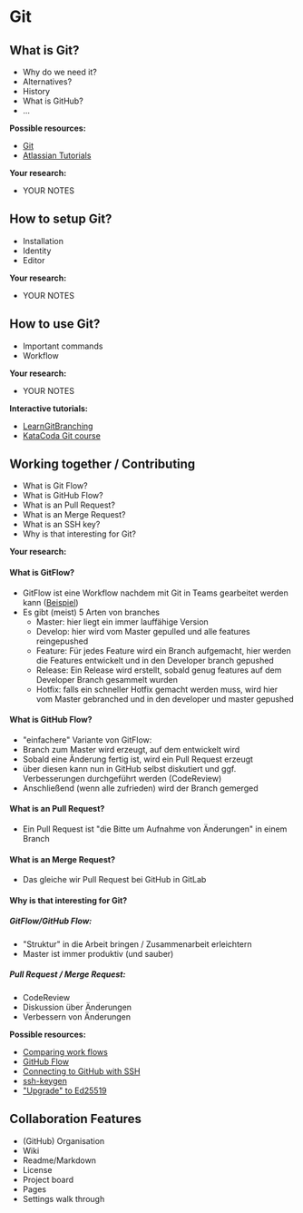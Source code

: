 # Git

##  What is Git?

- Why do we need it?
- Alternatives?
- History
- What is GitHub?
- ...

**Possible resources:**

- [Git](https://git-scm.com/)
- [Atlassian Tutorials](https://www.atlassian.com/git/tutorials)

**Your research:**

- YOUR NOTES

## How to setup Git?

- Installation
- Identity
- Editor

**Your research:**

- YOUR NOTES


## How to use Git?

- Important commands
- Workflow

<!--- git init, staging, restore, commit, branches, checkout-->

**Your research:**

- YOUR NOTES

**Interactive tutorials:**

- [LearnGitBranching](https://learngitbranching.js.org/)
- [KataCoda Git course](https://www.katacoda.com/courses/git/)

## Working together / Contributing

- What is Git Flow?
- What is GitHub Flow?
- What is an Pull Request?
- What is an Merge Request?
- What is an SSH key?
- Why is that interesting for Git?


**Your research:**

#### What is GitFlow?
- GitFlow ist eine Workflow nachdem mit Git in Teams gearbeitet werden kann ([Beispiel](https://raw.githubusercontent.com/Voronenko/gitflow-release/master/images/git-workflow-release-cycle-4maintenance.png))
- Es gibt (meist) 5 Arten von branches
  - Master: hier liegt ein immer lauffähige Version
  - Develop: hier wird vom Master gepulled und alle features reingepushed
  - Feature: Für jedes Feature wird ein Branch aufgemacht, hier werden die Features entwickelt und in den Developer branch gepushed
  - Release: Ein Release wird erstellt, sobald genug features auf dem Developer Branch gesammelt wurden
  - Hotfix: falls ein schneller Hotfix gemacht werden muss, wird hier vom Master gebranched und in den developer und master gepushed

#### What is GitHub Flow?  
- "einfachere" Variante von GitFlow:
 - Branch zum Master wird erzeugt, auf dem entwickelt wird
 - Sobald eine Änderung fertig ist, wird ein Pull Request erzeugt
 - über diesen kann nun in GitHub selbst diskutiert und ggf. Verbesserungen durchgeführt werden (CodeReview)
 - Anschließend (wenn alle zufrieden) wird der Branch gemerged

#### What is an Pull Request?
- Ein Pull Request ist "die Bitte um Aufnahme von Änderungen" in einem Branch

#### What is an Merge Request?
- Das gleiche wir Pull Request bei GitHub in GitLab

#### Why is that interesting for Git?
##### GitFlow/GitHub Flow:
  - "Struktur" in die Arbeit bringen / Zusammenarbeit erleichtern
  - Master ist immer produktiv (und sauber)

##### Pull Request / Merge Request:
  - CodeReview
  - Diskussion über Änderungen
  - Verbessern von Änderungen


**Possible resources:**

- [Comparing work flows]
- [GitHub Flow]
- [Connecting to GitHub with SSH]
- [ssh-keygen]
- ["Upgrade" to Ed25519]


## Collaboration Features

- (GitHub) Organisation
- Wiki
- Readme/Markdown
- License
- Project board
- Pages
- Settings walk through





[Comparing work flows]: https://www.atlassian.com/git/tutorials/comparing-workflows
[GitHub Flow]: https://guides.github.com/introduction/flow/

[Connecting to GitHub with SSH]: https://help.github.com/en/github/authenticating-to-github/connecting-to-github-with-ssh
["Upgrade" to Ed25519]: https://medium.com/risan/upgrade-your-ssh-key-to-ed25519-c6e8d60d3c54
[ssh-keygen]: https://www.ssh.com/ssh/keygen
